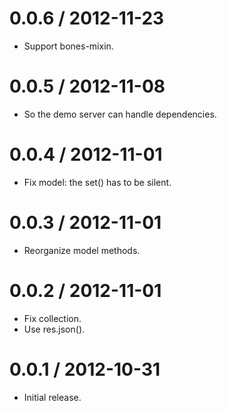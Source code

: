 
0.0.6 / 2012-11-23 
==================

  * Support bones-mixin.

0.0.5 / 2012-11-08 
==================

  * So the demo server can handle dependencies.

0.0.4 / 2012-11-01 
==================

  * Fix model: the set() has to be silent.

0.0.3 / 2012-11-01 
==================

  * Reorganize model methods.

0.0.2 / 2012-11-01 
==================

  * Fix collection.
  * Use res.json().

0.0.1 / 2012-10-31
==================

  * Initial release.
